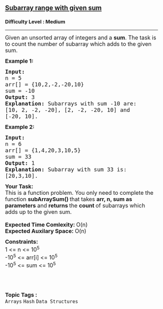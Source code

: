 <h2><a href="https://www.geeksforgeeks.org/problems/subarray-range-with-given-sum0128/0">Subarray range with given sum</a></h2><h3>Difficulty Level : Medium</h3><hr><div class="problems_problem_content__Xm_eO"><p><span style="font-size: 18px;">Given an unsorted array of&nbsp;integers and a <strong>sum</strong>. The task is to count the number of&nbsp;subarray which adds to the&nbsp;given sum.</span></p>
<p><span style="font-size: 18px;"><strong>Example 1:</strong></span></p>
<pre><span style="font-size: 18px;"><strong>Input:
</strong>n = 5
arr[] = {10,2,-2,-20,10}
sum = -10
<strong>Output: </strong>3<strong>
Explanation: </strong>Subarrays with sum -10 are: 
[10, 2, -2, -20], [2, -2, -20, 10] and 
[-20, 10].</span>
</pre>
<p><span style="font-size: 18px;"><strong>Example 2:</strong></span></p>
<pre><span style="font-size: 18px;"><strong>Input:
</strong>n = 6
arr[] = {1,4,20,3,10,5}
sum = 33
<strong>Output: </strong>1<strong>
Explanation: </strong>Subarray&nbsp;with sum 33 is: 
[20,3,10].</span></pre>
<p><span style="font-size: 18px;"><strong>Your Task:</strong><br>This is a function problem. You only need to complete the function <strong>subArraySum()&nbsp;</strong>that takes <strong>arr, n, sum as parameters</strong> and <strong>returns </strong>the <strong>count&nbsp;</strong>of subarrays which adds up to the given sum.&nbsp;<br><br><strong>Expected Time Comlexity:&nbsp;</strong>O(n)<br><strong>Expected Auxilary Space:&nbsp;</strong>O(n)</span></p>
<p><span style="font-size: 18px;"><strong>Constraints:</strong><br>1 &lt;= n&nbsp;&lt;= 10<sup>5</sup><br>-10<sup>5</sup> &lt;= arr[i] &lt;= 10<sup>5</sup><br>-10<sup>5</sup> &lt;= sum &lt;= 10<sup>5</sup></span></p>
<p>&nbsp;</p></div><br><p><span style=font-size:18px><strong>Topic Tags : </strong><br><code>Arrays</code>&nbsp;<code>Hash</code>&nbsp;<code>Data Structures</code>&nbsp;